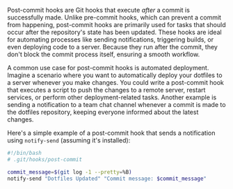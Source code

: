 Post-commit hooks are Git hooks that execute _after_ a commit is successfully made. Unlike pre-commit hooks, which can prevent a commit from happening, post-commit hooks are primarily used for tasks that should occur after the repository's state has been updated. These hooks are ideal for automating processes like sending notifications, triggering builds, or even deploying code to a server. Because they run after the commit, they don't block the commit process itself, ensuring a smooth workflow.

A common use case for post-commit hooks is automated deployment. Imagine a scenario where you want to automatically deploy your dotfiles to a server whenever you make changes. You could write a post-commit hook that executes a script to push the changes to a remote server, restart services, or perform other deployment-related tasks. Another example is sending a notification to a team chat channel whenever a commit is made to the dotfiles repository, keeping everyone informed about the latest changes.

Here's a simple example of a post-commit hook that sends a notification using `notify-send` (assuming it's installed):

```bash
#!/bin/bash
# .git/hooks/post-commit

commit_message=$(git log -1 --pretty=%B)
notify-send "Dotfiles Updated" "Commit message: $commit_message"
```